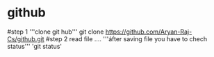 # github
#step 1
'''clone git hub'''
git clone https://github.com/Aryan-Raj-Cs/github.git
#step 2
read file ....
'''áfter saving file you have to chech status'''
'git status'